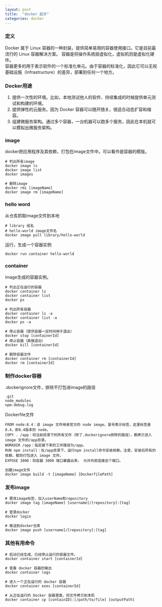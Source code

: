```yaml
---
layout: post
title:  "docker 起步"
categories: docker
---
```


### 定义
Docker 属于 Linux 容器的一种封装，提供简单易用的容器使用接口。它是目前最流行的 Linux 容器解决方案。
容器是将操作系统层虚拟化，虚拟机则是虚拟化硬件。  
容器更多的用于表示软件的一个标准化单元。由于容器的标准化，因此它可以无视基础设施（Infrastructure）的差异，部署到任何一个地方。  

### Docker用途
1. 提供一次性的环境。比如，本地测试他人的软件、持续集成的时候提供单元测试和构建的环境。
2. 提供弹性的云服务。因为 Docker 容器可以随开随关，很适合动态扩容和缩容。
3. 组建微服务架构。通过多个容器，一台机器可以跑多个服务，因此在本机就可以模拟出微服务架构。

### image
docker把应用程序及其依赖，打包在image文件中。可以看作是容器的模版。
```
# 列出所有image
docker image ls
docker image list
docker images
```
```
# 删除image
docker rmi [imageName]
docker image rm [imageName]
```

### hello word
从仓库抓取image文件到本地
```
# library 组名
# hello-world image文件名
docker image pull library/hello-world
```
运行，生成一个容器实例
```
docker run container hello-world
```

### container
image生成的容器实例。
```
# 列出正在运行的容器
docker container ls
docker container list
docker ps
```
```
# 列出所有容器
docker container ls -a
docker container list -a
docker ps -a
```
```
# 停止容器（提供容器一定时间用于退出）
docker stop [containerId]
# 停止容器（直接退出）
docker kill [containerId]
```
```
# 删除容器文件
docker container rm [containerId]
docker rm [containerId]
```

### 制作docker容器
.dockerignore文件，排除不打包进image的路径
```
.git
node_modules
npm-debug.log
```
Dockerfile文件
```
FROM node:8.4：该 image 文件继承官方的 node image，冒号表示标签，这里标签是8.4，即8.4版本的 node。
COPY . /app：将当前目录下的所有文件（除了.dockerignore排除的路径），都拷贝进入 image 文件的/app目录。
WORKDIR /app：指定接下来的工作路径为/app。
RUN npm install：在/app目录下，运行npm install命令安装依赖。注意，安装后所有的依赖，都将打包进入 image 文件。
EXPOSE 3000：将容器 3000 端口暴露出来， 允许外部连接这个端口。
```
```
创建image文件
docker image build -t [imageName] [DockerfilePath]
```

### 发布image
```
# 更改image标签，加入userName和repository
docker image tag [imageName] [username]/[repository]:[tag]
```
```
# 登录docker
docker login
```

```
# 推送到docker仓库
docker image push [username]/[repository]:[tag]

```


### 其他有用命令
```
# 启动已经生成、已经停止运行的容器文件。
docker container start [containerId]
```
```
# 查看 docker 容器的输出
docker container logs
```
```
# 进入一个正在运行的 docker 容器
docker container exec [containerId]
```
```
# 从正在运行的 Docker 容器里面，将文件拷贝到本机
docker container cp [containID]:[/path/to/file] [outputPath]
```